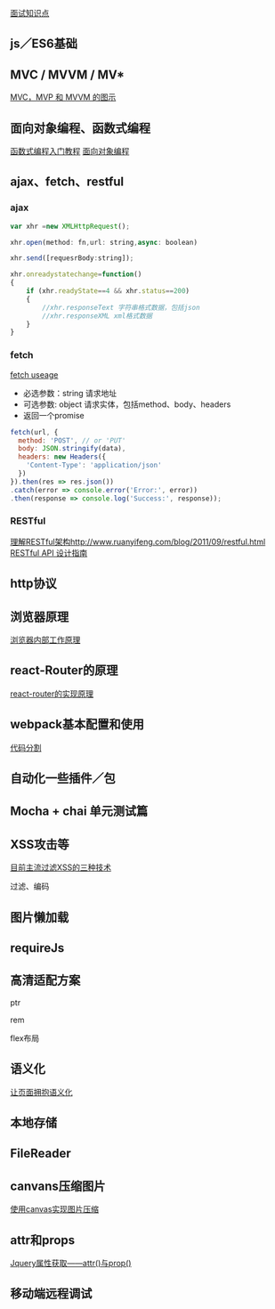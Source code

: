 
[面试知识点](https://note.youdao.com/share/?id=146eeabed847c0289a287701ec10c758&type=notebook#/)

## js／ES6基础

## MVC / MVVM / MV*
[MVC，MVP 和 MVVM 的图示](http://www.ruanyifeng.com/blog/2015/02/mvcmvp_mvvm.html)

## 面向对象编程、函数式编程

[函数式编程入门教程](http://www.ruanyifeng.com/blog/2017/02/fp-tutorial.html)
[面向对象编程](https://www.liaoxuefeng.com/wiki/0014316089557264a6b348958f449949df42a6d3a2e542c000/0014318645694388f1f10473d7f416e9291616be8367ab5000)

## ajax、fetch、restful

### ajax
```js
var xhr =new XMLHttpRequest();

xhr.open(method: fn,url: string,async: boolean)

xhr.send([requesrBody:string]);

xhr.onreadystatechange=function()
{
    if (xhr.readyState==4 && xhr.status==200)
    {
        //xhr.responseText 字符串格式数据，包括json
        //xhr.responseXML xml格式数据
    }
}
```


### fetch

[fetch useage](https://developer.mozilla.org/en-US/docs/Web/API/Fetch_API/Using_Fetch)

- 必选参数：string 请求地址
- 可选参数: object 请求实体，包括method、body、headers
- 返回一个promise

```js
fetch(url, {
  method: 'POST', // or 'PUT'
  body: JSON.stringify(data),
  headers: new Headers({
    'Content-Type': 'application/json'
  })
}).then(res => res.json())
.catch(error => console.error('Error:', error))
.then(response => console.log('Success:', response));
```

### RESTful
[理解RESTful架构]()http://www.ruanyifeng.com/blog/2011/09/restful.html
[RESTful API 设计指南](http://www.ruanyifeng.com/blog/2014/05/restful_api)

## http协议

## 浏览器原理

[浏览器内部工作原理](https://www.cnblogs.com/rainy-shurun/p/5603686.html)

## react-Router的原理

[react-router的实现原理](https://segmentfault.com/a/1190000004527878)

## webpack基本配置和使用

[代码分割](http://www.css88.com/doc/webpack2/guides/code-splitting-require/)

## 自动化一些插件／包

## Mocha + chai 单元测试篇

## XSS攻击等
[目前主流过滤XSS的三种技术](https://www.cnblogs.com/dadonggg/p/7797299.html)

过滤、编码

## 图片懒加载

[](https://segmentfault.com/a/1190000010744417)

## requireJs

## 高清适配方案

ptr

rem

flex布局

## 语义化
[让页面拥抱语义化](http://www.cnblogs.com/yzg1/p/5091775.html)

## 本地存储


## FileReader


## canvans压缩图片

[使用canvas实现图片压缩](https://segmentfault.com/a/1190000009308553)

## attr和props

[Jquery属性获取——attr()与prop()](http://www.cnblogs.com/yzg1/p/5646376.html)

## 移动端远程调试